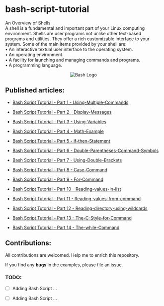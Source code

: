 # bash-script-tutorial
An Overview of Shells\
A shell is a fundamental and important part of your Linux computing environment. Shells are user programs not unlike other text-based programs and utilities. They offer a rich customizable interface to your system. Some of the main items provided by your shell are:\
• An interactive textual user interface to the operating system.\
• An operating environment.\
• A facility for launching and managing commands and programs.\
• A programming language.

<p align="center">
 <img alt="Bash Logo" src="image/bashscript.jpg">
</p>


## Published articles:

 - [Bash Script Tutorial - Part 1 - Using-Multiple-Commands](Basic-Script-Bulding/part01-Using-Multiple-Commands.sh)

 - [Bash Script Tutorial - Part 2 - Display-Messages]()

 - [Bash Script Tutorial - Part 3 - Using-Variables]()

 - [Bash Script Tutorial - Part 4 - Math-Example]()

 - [Bash Script Tutorial - Part 5 - if-then-Statement]()
 
 - [Bash Script Tutorial - Part 6 - Double-Parentheses-Command-Symbols]()
 
 - [Bash Script Tutorial - Part 7 - Using-Double-Brackets]()
 
 - [Bash Script Tutorial - Part 8 - Case-Command]()
 
 - [Bash Script Tutorial - Part 9 - For-Command]()

 - [Bash Script Tutorial - Part 10 - Reading-values-in-list]()
 
 - [Bash Script Tutorial - Part 11 - Reading-values-from-command]()
 
 - [Bash Script Tutorial - Part 12 - Reading-directory-using-wildcards]()
 
 - [Bash Script Tutorial - Part 13 - The-C-Style-for-Command]()
 
 - [Bash Script Tutorial - Part 14 - The-while-Command]()


## Contributions:

All contributions are welcomed. Help me to enrich this repository.

If you find any **bugs** in the examples, please file an issue.

### TODO:

 - [ ] Adding Bash Script ...
 - [ ] Adding Bash Script ...

